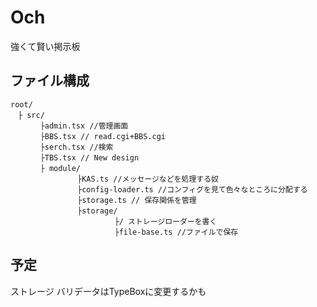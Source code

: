 # Och
強くて賢い掲示板
## ファイル構成
```
root/
　├ src/
　　　　├admin.tsx //管理画面
　　　　├BBS.tsx // read.cgi+BBS.cgi
　　　　├serch.tsx //検索
　　　　├TBS.tsx // New design
　　　　├ module/
　　　　　　　　　├KAS.ts //メッセージなどを処理する奴
　　　　　　　　　├config-loader.ts //コンフィグを見て色々なところに分配する
　　　　　　　　　├storage.ts // 保存関係を管理
　　　　　　　　　├storage/
　　　　　　　　　　　　　　├/ ストレージローダーを書く
　　　　　　　　　　　　　　├file-base.ts //ファイルで保存 
```
## 予定
ストレージ
バリデータはTypeBoxに変更するかも